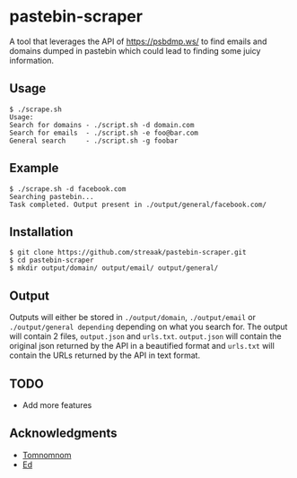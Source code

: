 # pastebin-scraper

A tool that leverages the API of https://psbdmp.ws/ to find emails and domains dumped in pastebin which could lead to finding some juicy information.

## Usage

```
$ ./scrape.sh 
Usage:
Search for domains - ./script.sh -d domain.com
Search for emails  - ./script.sh -e foo@bar.com
General search	   - ./script.sh -g foobar
```

## Example 

``` 
$ ./scrape.sh -d facebook.com
Searching pastebin...
Task completed. Output present in ./output/general/facebook.com/
```

## Installation

```
$ git clone https://github.com/streaak/pastebin-scraper.git
$ cd pastebin-scraper
$ mkdir output/domain/ output/email/ output/general/
```

## Output


Outputs will either be stored in `./output/domain`, `./output/email` or `./output/general depending` depending on what you search for. The output will contain 2 files, `output.json` and `urls.txt`. `output.json` will contain the original json returned by the API in a beautified format and `urls.txt` will contain the URLs returned by the API in text format.

## TODO

* Add more features

## Acknowledgments

* [Tomnomnom](https://twitter.com/tomnomnom)
* [Ed](https://twitter.com/edoverflow)
